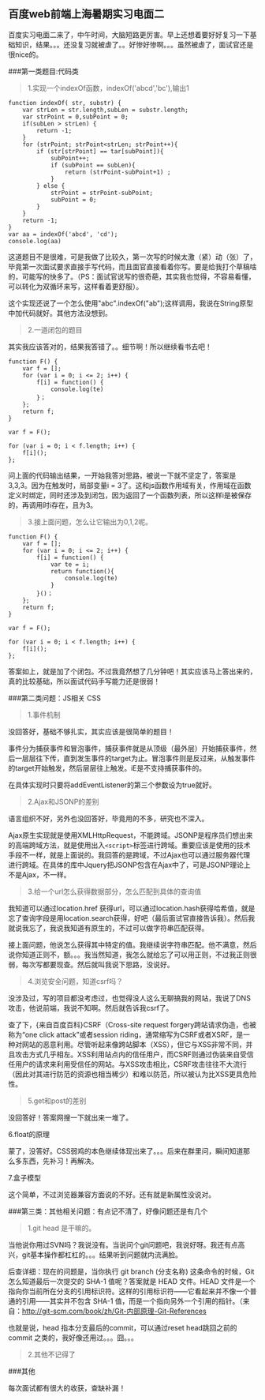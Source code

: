 百度web前端上海暑期实习电面二 
---------------

百度实习电面二来了，中午时间，大脑短路更厉害。早上还想着要好好复习一下基础知识，结果。。。还没复习就被虐了。。好惨好惨啊。。。虽然被虐了，面试官还是很nice的。

###第一类题目:代码类
>1.实现一个indexOf函数，indexOf('abcd','bc'),输出1

	function indexOf( str, substr) {
	 	var strLen = str.length,subLen = substr.length; 
 		var strPoint = 0,subPoint = 0;
  		if(subLen > strLen) {
  			return -1;
  		}
  		for (strPoint; strPoint<strLen; strPoint++){
    		if (str[strPoint] == tar[subPoint]){
      			subPoint++;
      			if (subPoint == subLen){
        			return (strPoint-subPoint+1) ;
      			} 
    		} else {
      			strPoint = strPoint-subPoint;
      			subPoint = 0;
    		}
 		}
  		return -1;
 	}
 	var aa = indexOf('abcd', 'cd');
 	console.log(aa)
这道题目不是很难，可是我做了比较久，第一次写的时候太激（紧）动（张）了，毕竟第一次面试要求直接手写代码，而且面官直接看着你写。要是给我打个草稿啥的，可能写的快多了。（PS：面试官说写的很奇葩，其实我也觉得，不容易看懂，可以转化为双循环来写，这样看着更舒服）。

这个实现还说了一个怎么使用"abc".indexOf("ab");这样调用，我说在String原型中加代码就好。其他方法没想到。

>2.一道闭包的题目

其实我应该答对的，结果我答错了。。细节啊！所以继续看书去吧！

	function F() {
    	var f = [];
    	for (var i = 0; i <= 2; i++) {
      	  	f[i] = function() {
            	console.log(te)
        	}；
    	};
    	return f;
	}

	var f = F();

	for (var i = 0; i < f.length; i++) {
    	f[i]();
	};
问上面的代码输出结果，一开始我答对思路，被说一下就不坚定了，答案是3,3,3。因为在触发时，局部变量i = 3了。这和js函数作用域有关，作用域在函数定义时绑定，同时还涉及到闭包，因为返回了一个函数列表，所以这样i是被保存的，再调用时i存在，且为3。

>3.接上面问题，怎么让它输出为0,1,2呢。

	function F() {
    	var f = [];
    	for (var i = 0; i <= 2; i++) {
      	  	f[i] = function() {
          		var te = i;
          		return function(){
            		console.log(te)
          		}
        	}()；
    	};
    	return f;
	}

	var f = F();

	for (var i = 0; i < f.length; i++) {
    	f[i]();
	};
答案如上，就是加了个闭包。不过我竟然想了几分钟吧！其实应该马上答出来的，真的比较基础，所以面试代码手写能力还是很弱！

###第二类问题：JS相关 CSS

>1.事件机制

没回答好，基础不够扎实，其实应该是很简单的题目！

事件分为捕获事件和冒泡事件，捕获事件就是从顶级（最外层）开始捕获事件，然后一层层往下传，直到发生事件的target为止。冒泡事件则是反过来，从触发事件的target开始触发，然后层层往上触发。iE是不支持捕获事件的。

在具体实现时只要将addEventListener的第三个参数设为true就好。

>2.Ajax和JSONP的差别

语言组织不好，另外也没回答好，毕竟用的不多，研究也不深入。

Ajax原生实现就是使用XMLHttpRequest，不能跨域。JSONP是程序员们想出来的高端跨域方法，就是使用出入``<script>``标签进行跨域。重要应该是使用的技术手段不一样，就是上面说的。我回答的是跨域，不过Ajax也可以通过服务器代理进行跨域。在具体的库中Jquery把JSONP包含在Ajax中了，可是JSONP理论上不是Ajax，不一样。

>3.给一个url怎么获得数据部分，怎么匹配到具体的查询值

我知道可以通过location.href 获得url，可以通过location.hash获得哈希值，就是忘了查询字段是用location.search获得，好吧（最后面试官直接告诉我）。然后我就说我忘了，我说我知道有原生的，不过可以做字符串匹配获得。

接上面问题，他说怎么获得其中特定的值。我继续说字符串匹配。他不满意，然后说你知道正则不，额。。。我当然知道，我怎么就给忘了可以用正则，不过我正则很弱，每次写都要现查。然后就叫我说下思路，没说好。

>4.浏览安全问题，知道csrf吗？

没涉及过，写的项目都没考虑过，也觉得没人这么无聊搞我的网站，我说了DNS攻击，他说前端，我说不知啊。然后就告诉我csrf了。

查了下，{来自百度百科}CSRF（Cross-site request forgery跨站请求伪造，也被称为“one click attack”或者session riding，通常缩写为CSRF或者XSRF，是一种对网站的恶意利用。尽管听起来像跨站脚本（XSS），但它与XSS非常不同，并且攻击方式几乎相左。XSS利用站点内的信任用户，而CSRF则通过伪装来自受信任用户的请求来利用受信任的网站。与XSS攻击相比，CSRF攻击往往不大流行（因此对其进行防范的资源也相当稀少）和难以防范，所以被认为比XSS更具危险性。

>5.get和post的差别

没回答好！答案网搜一下就出来一堆了。

6.float的原理

蒙了，没答好。CSS弱鸡的本色继续体现出来了。。。后来在群里问，瞬间知道那么多东西，先补习！再解决。

7.盒子模型

这个简单，不过浏览器兼容方面说的不好。还有就是新属性没说对。

###第三类：其他相关问题：有点记不清了，好像问题还是有几个

>1.git head 是干嘛的。

当他说你用过SVN吗？我说没有。当说问个git问题吧，我说好呀。我还有点高兴，git基本操作都杠杠的。。。结果听到问题就内流满脸。

后查详细：现在的问题是，当你执行 git branch (分支名称) 这条命令的时候，Git 怎么知道最后一次提交的 SHA-1 值呢？答案就是 HEAD 文件。HEAD 文件是一个指向你当前所在分支的引用标识符。这样的引用标识符——它看起来并不像一个普通的引用——其实并不包含 SHA-1 值，而是一个指向另外一个引用的指针。（来自：<a href="http://git-scm.com/book/zh/Git-内部原理-Git-References">http://git-scm.com/book/zh/Git-内部原理-Git-References</a>

也就是说，head 指本分支最后的commit，可以通过reset head跳回之前的commit 之类的，我好像还用过。。。囧。。。

>2.其他不记得了

###其他

每次面试都有很大的收获，查缺补漏！
